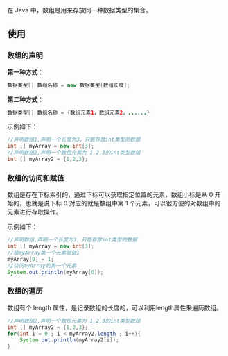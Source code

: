 在 Java 中，数组是用来存放同一种数据类型的集合。



## 使用

### 数组的声明

**第一种方式**：

```java
数据类型[] 数组名称 = new 数据类型[数组长度];
```

**第二种方式**：

```java
数据类型[] 数组名称 = {数组元素1，数组元素2，......}
```

示例如下：

```java
//声明数组1,声明一个长度为3，只能存放int类型的数据
int [] myArray = new int[3];
//声明数组2,声明一个数组元素为 1,2,3的int类型数组
int [] myArray2 = {1,2,3};
```

### 数组的访问和赋值

数组是存在下标索引的，通过下标可以获取指定位置的元素，数组小标是从 0 开始的，也就是说下标 0 对应的就是数组中第 1 个元素，可以很方便的对数组中的元素进行存取操作。

示例如下：

```java
//声明数组,声明一个长度为3，只能存放int类型的数据
int [] myArray = new int[3];
//给myArray第一个元素赋值1
myArray[0] = 1;
//访问myArray的第一个元素
System.out.println(myArray[0]);
```

### 数组的遍历

数组有个 length 属性，是记录数组的长度的，可以利用length属性来遍历数组。

```java
//声明数组2,声明一个数组元素为 1,2,3的int类型数组
int [] myArray2 = {1,2,3};
for(int i = 0 ; i < myArray2.length ; i++){
    System.out.println(myArray2[i]);
}
```

